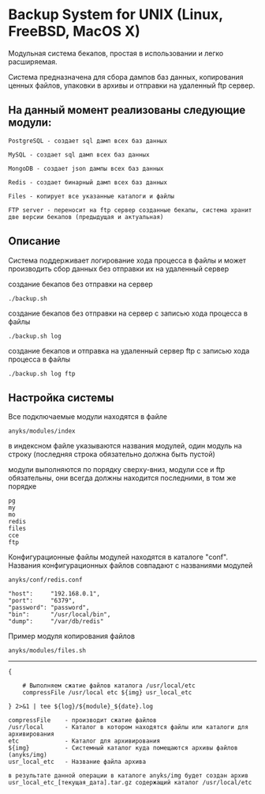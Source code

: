 Backup System for UNIX (Linux, FreeBSD, MacOS X)
===========

Модульная система бекапов, простая в использовании и легко расширяемая.

Система предназначена для сбора дампов баз данных, копирования ценных файлов, упаковки в архивы и отправки на удаленный ftp сервер.

На данный момент реализованы следующие модули:
-------

``PostgreSQL - создает sql дамп всех баз данных``

``MySQL - создает sql дамп всех баз данных``

``MongoDB - создает json дампы всех баз данных``

``Redis - создает бинарный дамп всех баз данных``

``Files - копирует все указанные каталоги и файлы``

``FTP server - переносит на ftp сервер созданные бекапы, система хранит две версии бекапов (предыдущая и актуальная)``

Описание
-----

Система поддерживает логирование хода процесса в файлы и может производить сбор данных без отправки их на удаленный сервер

создание бекапов без отправки на сервер

`./backup.sh`

создание бекапов без отправки на сервер с записью хода процесса в файлы

`./backup.sh log`

создание бекапов и отправка на удаленный сервер ftp с записью хода процесса в файлы

`./backup.sh log ftp`

Настройка системы
-----

Все подключаемые модули находятся в файле

`anyks/modules/index`

в индексном файле указываются названия модулей, один модуль на строку (последняя строка обязательно должна быть пустой)

модули выполняются по порядку сверху-вниз, модули cce и ftp обязательны, они всегда должны находится последними, в том же порядке

```
pg
my
mo
redis
files
cce
ftp

```

Конфигурационные файлы модулей находятся в каталоге "conf". Названия конфигурационных файлов совпадают с названиями модулей

`anyks/conf/redis.conf`

```
"host":		"192.168.0.1",
"port":		"6379",
"password":	"password",
"bin":		"/usr/local/bin",
"dump":		"/var/db/redis"
```

Пример модуля копирования файлов

`anyks/modules/files.sh`

------------

```
{

	# Выполняем сжатие файлов каталога /usr/local/etc
	compressFile /usr/local etc ${img} usr_local_etc

} 2>&1 | tee ${log}/${module}_${date}.log
```

```
compressFile	- производит сжатие файлов
/usr/local		- Каталог в котором находятся файлы или каталоги для архивирования
etc				- Каталог для архивирования
${img}			- Системный каталог куда помещаются архивы файлов (anyks/img)
usr_local_etc	- Название файла архива

в результате данной операции в каталоге anyks/img будет создан архив usr_local_etc_[текущая_дата].tar.gz содержащий каталог /usr/local/etc
```
